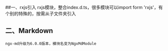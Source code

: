 ##一、rxjs引入
	rxjs模块，整合index.d.ts，很多模块可以import form 'rxjs'，有个别的特殊的，按需从子文件夹引入
## 二、Markdown
	ngx-md升级为6.0.0版本，模块名变为NgxMdModule